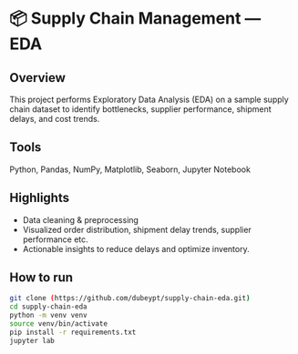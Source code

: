 # 📦 Supply Chain Management — EDA

## Overview
This project performs Exploratory Data Analysis (EDA) on a sample supply chain dataset to identify bottlenecks, supplier performance, shipment delays, and cost trends.

## Tools
Python, Pandas, NumPy, Matplotlib, Seaborn, Jupyter Notebook

## Highlights
- Data cleaning & preprocessing
- Visualized order distribution, shipment delay trends, supplier performance etc.
- Actionable insights to reduce delays and optimize inventory.

## How to run
```bash
git clone (https://github.com/dubeypt/supply-chain-eda.git)
cd supply-chain-eda
python -m venv venv
source venv/bin/activate
pip install -r requirements.txt
jupyter lab
